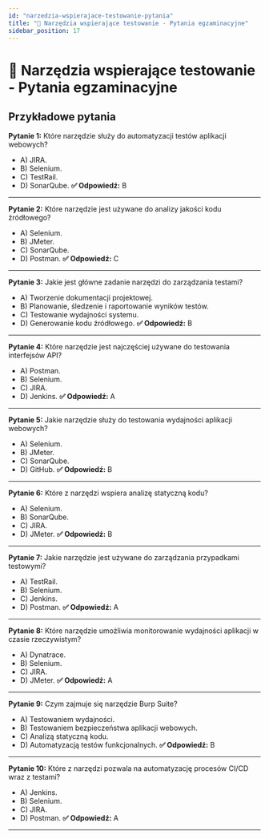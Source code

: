 ```yaml
---
id: "narzedzia-wspierajace-testowanie-pytania"
title: "📘 Narzędzia wspierające testowanie - Pytania egzaminacyjne"
sidebar_position: 17
---
```


# 📘 Narzędzia wspierające testowanie - Pytania egzaminacyjne

## Przykładowe pytania

**Pytanie 1:** Które narzędzie służy do automatyzacji testów aplikacji webowych?

- A) JIRA.
- B) Selenium.
- C) TestRail.
- D) SonarQube.
**✅ Odpowiedź:** B

---

**Pytanie 2:** Które narzędzie jest używane do analizy jakości kodu źródłowego?

- A) Selenium.
- B) JMeter.
- C) SonarQube.
- D) Postman.
**✅ Odpowiedź:** C

---

**Pytanie 3:** Jakie jest główne zadanie narzędzi do zarządzania testami?

- A) Tworzenie dokumentacji projektowej.
- B) Planowanie, śledzenie i raportowanie wyników testów.
- C) Testowanie wydajności systemu.
- D) Generowanie kodu źródłowego.
**✅ Odpowiedź:** B

---

**Pytanie 4:** Które narzędzie jest najczęściej używane do testowania interfejsów API?

- A) Postman.
- B) Selenium.
- C) JIRA.
- D) Jenkins.
**✅ Odpowiedź:** A

---

**Pytanie 5:** Jakie narzędzie służy do testowania wydajności aplikacji webowych?

- A) Selenium.
- B) JMeter.
- C) SonarQube.
- D) GitHub.
**✅ Odpowiedź:** B

---

**Pytanie 6:** Które z narzędzi wspiera analizę statyczną kodu?

- A) Selenium.
- B) SonarQube.
- C) JIRA.
- D) JMeter.
**✅ Odpowiedź:** B

---

**Pytanie 7:** Jakie narzędzie jest używane do zarządzania przypadkami testowymi?

- A) TestRail.
- B) Selenium.
- C) Jenkins.
- D) Postman.
**✅ Odpowiedź:** A

---

**Pytanie 8:** Które narzędzie umożliwia monitorowanie wydajności aplikacji w czasie rzeczywistym?

- A) Dynatrace.
- B) Selenium.
- C) JIRA.
- D) JMeter.
**✅ Odpowiedź:** A

---

**Pytanie 9:** Czym zajmuje się narzędzie Burp Suite?

- A) Testowaniem wydajności.
- B) Testowaniem bezpieczeństwa aplikacji webowych.
- C) Analizą statyczną kodu.
- D) Automatyzacją testów funkcjonalnych.
**✅ Odpowiedź:** B

---

**Pytanie 10:** Które z narzędzi pozwala na automatyzację procesów CI/CD wraz z testami?

- A) Jenkins.
- B) Selenium.
- C) JIRA.
- D) Postman.
**✅ Odpowiedź:** A

---

